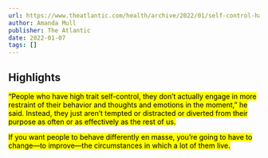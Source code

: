 ```yaml
---
url: https://www.theatlantic.com/health/archive/2022/01/self-control-habit-new-years-resolutions/621200/
author: Amanda Mull
publisher: The Atlantic
date: 2022-01-07
tags: []
---
```


## Highlights
<mark>“People who have high trait self-control, they don’t actually engage in more restraint of their behavior and thoughts and emotions in the moment,” he said. Instead, they just aren’t tempted or distracted or diverted from their purpose as often or as effectively as the rest of us.</mark>

<mark>If you want people to behave differently en masse, you’re going to have to change—to improve—the circumstances in which a lot of them live.</mark>

